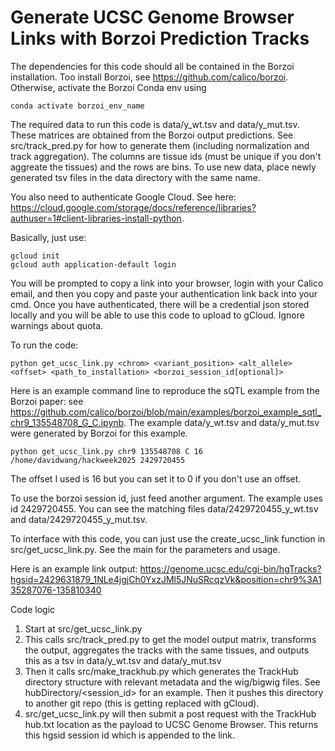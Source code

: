 # Generate UCSC Genome Browser Links with Borzoi Prediction Tracks

The dependencies for this code should all be contained in the Borzoi installation. Too install Borzoi, see https://github.com/calico/borzoi. Otherwise, activate the Borzoi Conda env using 

```
conda activate borzoi_env_name
```

The required data to run this code is data/y_wt.tsv and data/y_mut.tsv. These matrices are obtained from the Borzoi output predictions. See src/track_pred.py for how to generate them (including normalization and track aggregation). The columns are tissue ids (must be unique if you don't aggreate the tissues) and the rows are bins. To use new data, place newly generated tsv files in the data directory with the same name.

You also need to authenticate Google Cloud. See here: https://cloud.google.com/storage/docs/reference/libraries?authuser=1#client-libraries-install-python.

Basically, just use:

```
gcloud init
gcloud auth application-default login
```

You will be prompted to copy a link into your browser, login with your Calico email, and then you copy and paste your authentication link back into your cmd. Once you have authenticated, there will be a credential json stored locally and you will be able to use this code to upload to gCloud. Ignore warnings about quota.


To run the code:

```
python get_ucsc_link.py <chrom> <variant_position> <alt_allele> <offset> <path_to_installation> <borzoi_session_id[optional]>
```

Here is an example command line to reproduce the sQTL example from the Borzoi paper: see https://github.com/calico/borzoi/blob/main/examples/borzoi_example_sqtl_chr9_135548708_G_C.ipynb. The example data/y_wt.tsv and data/y_mut.tsv were generated by Borzoi for this example.

```
python get_ucsc_link.py chr9 135548708 C 16 /home/davidwang/hackweek2025 2429720455
```

The offset I used is 16 but you can set it to 0 if you don't use an offset.

To use the borzoi session id, just feed another argument. The example uses id 2429720455. You can see the matching files data/2429720455_y_wt.tsv and data/2429720455_y_mut.tsv.

To interface with this code, you can just use the create_ucsc_link function in src/get_ucsc_link.py. See the main for the parameters and usage. 

Here is an example link output: https://genome.ucsc.edu/cgi-bin/hgTracks?hgsid=2429631879_1NLe4jgjCh0YxzJMl5JNuSRcqzVk&position=chr9%3A135287076-135810340

Code logic

1. Start at src/get_ucsc_link.py
2. This calls src/track_pred.py to get the model output matrix, transforms the output, aggregates the tracks with the same tissues, and outputs this as a tsv in data/y_wt.tsv and data/y_mut.tsv 
3. Then it calls src/make_trackhub.py which generates the TrackHub directory structure with relevant metadata and the wig/bigwig files. See hubDirectory/<session_id> for an example. Then it pushes this directory to another git repo (this is getting replaced with gCloud).
4. src/get_ucsc_link.py will then submit a post request with the TrackHub hub.txt location as the payload to UCSC Genome Browser. This returns this hgsid session id which is appended to the link.  

